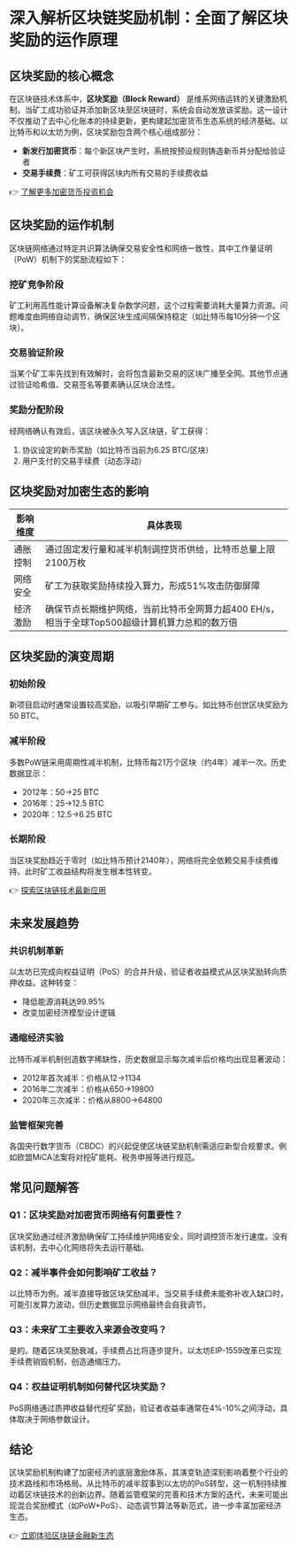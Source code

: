 # 深入解析区块链奖励机制：全面了解区块奖励的运作原理

## 区块奖励的核心概念

在区块链技术体系中，**区块奖励（Block Reward）** 是维系网络运转的关键激励机制。当矿工成功验证并添加新区块至区块链时，系统会自动发放该奖励。这一设计不仅推动了去中心化账本的持续更新，更构建起加密货币生态系统的经济基础。以比特币和以太坊为例，区块奖励包含两个核心组成部分：

- **新发行加密货币**：每个新区块产生时，系统按预设规则铸造新币并分配给验证者
- **交易手续费**：矿工可获得区块内所有交易的手续费收益

👉 [了解更多加密货币投资机会](https://bit.ly/okx_welcome)

## 区块奖励的运作机制

区块链网络通过特定共识算法确保交易安全性和网络一致性，其中工作量证明（PoW）机制下的奖励流程如下：

### 挖矿竞争阶段
矿工利用高性能计算设备解决复杂数学问题，这个过程需要消耗大量算力资源。问题难度由网络自动调节，确保区块生成间隔保持稳定（如比特币每10分钟一个区块）。

### 交易验证阶段
当某个矿工率先找到有效解时，会将包含最新交易的区块广播至全网。其他节点通过验证哈希值、交易签名等要素确认区块合法性。

### 奖励分配阶段
经网络确认有效后，该区块被永久写入区块链，矿工获得：
1. 协议设定的新币奖励（如比特币当前为6.25 BTC/区块）
2. 用户支付的交易手续费（动态浮动）

## 区块奖励对加密生态的影响

| 影响维度       | 具体表现                                                                 |
|----------------|--------------------------------------------------------------------------|
| 通胀控制       | 通过固定发行量和减半机制调控货币供给，比特币总量上限2100万枚              |
| 网络安全       | 矿工为获取奖励持续投入算力，形成51%攻击防御屏障                          |
| 经济激励       | 确保节点长期维护网络，当前比特币全网算力超400 EH/s，相当于全球Top500超级计算机算力总和的数万倍 |

## 区块奖励的演变周期

### 初始阶段
新项目启动时通常设置较高奖励，以吸引早期矿工参与。如比特币创世区块奖励为50 BTC。

### 减半阶段
多数PoW链采用周期性减半机制，比特币每21万个区块（约4年）减半一次。历史数据显示：
- 2012年：50→25 BTC
- 2016年：25→12.5 BTC
- 2020年：12.5→6.25 BTC

### 长期阶段
当区块奖励趋近于零时（如比特币预计2140年），网络将完全依赖交易手续费维持。此时矿工收益结构将发生根本性转变。

👉 [探索区块链技术最新应用](https://bit.ly/okx_welcome)

## 未来发展趋势

### 共识机制革新
以太坊已完成向权益证明（PoS）的合并升级，验证者收益模式从区块奖励转向质押收益。这种转变：
- 降低能源消耗达99.95%
- 改变加密经济模型设计逻辑

### 通缩经济实验
比特币减半机制创造数字稀缺性，历史数据显示每次减半后价格均出现显著波动：
- 2012年首次减半：价格从$12→$1134
- 2016年二次减半：价格从$650→$19800
- 2020年三次减半：价格从$8800→$64800

### 监管框架完善
各国央行数字货币（CBDC）的兴起促使区块链奖励机制需适应新型合规要求。例如欧盟MiCA法案将对挖矿能耗、税务申报等进行规范。

## 常见问题解答

### Q1：区块奖励对加密货币网络有何重要性？
区块奖励通过经济激励确保矿工持续维护网络安全，同时调控货币发行速度。没有该机制，去中心化网络将失去运行基础。

### Q2：减半事件会如何影响矿工收益？
以比特币为例，减半直接导致区块奖励减半。当交易手续费未能弥补收入缺口时，可能引发算力波动，但历史数据显示网络最终会自我调节。

### Q3：未来矿工主要收入来源会改变吗？
是的。随着区块奖励衰减，手续费占比将逐步提升。以太坊EIP-1559改革已实现手续费销毁机制，创造通缩压力。

### Q4：权益证明机制如何替代区块奖励？
PoS网络通过质押收益替代挖矿奖励，验证者收益率通常在4%-10%之间浮动，具体取决于网络参数设计。

## 结论

区块奖励机制构建了加密经济的底层激励体系，其演变轨迹深刻影响着整个行业的技术路线和市场格局。从比特币的减半叙事到以太坊的PoS转型，这一机制持续推动着区块链技术的创新边界。随着监管框架的完善和技术方案的迭代，未来可能出现混合奖励模式（如PoW+PoS）、动态调节算法等新范式，进一步丰富加密经济生态。

👉 [立即体验区块链金融新生态](https://bit.ly/okx_welcome)